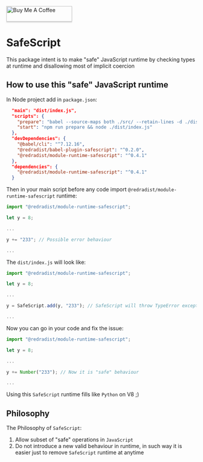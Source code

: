 <a href="https://www.buymeacoffee.com/redradist" target="_blank"><img src="https://www.buymeacoffee.com/assets/img/custom_images/orange_img.png" alt="Buy Me A Coffee" style="height: 41px !important;width: 174px !important;box-shadow: 0px 3px 2px 0px rgba(190, 190, 190, 0.5) !important;-webkit-box-shadow: 0px 3px 2px 0px rgba(190, 190, 190, 0.5) !important;" ></a>

# SafeScript

This package intent is to make "safe" JavaScript runtime by checking types at runtime and disallowing most of implicit coercion

## How to use this "safe" JavaScript runtime

In Node project add in `package.json`:
```json
  "main": "dist/index.js",
  "scripts": {
    "prepare": "babel --source-maps both ./src/ --retain-lines -d ./dist",
    "start": "npm run prepare && node ./dist/index.js"
  },
  "devDependencies": {
    "@babel/cli": "^7.12.16",
    "@redradist/babel-plugin-safescript": "^0.2.0",
    "@redradist/module-runtime-safescript": "^0.4.1"
  },
  "dependencies": {
    "@redradist/module-runtime-safescript": "^0.4.1"
  }
```

Then in your main script before any code import `@redradist/module-runtime-safescript` runtime:
```javascript
import "@redradist/module-runtime-safescript";

let y = 8;

...

y += "233"; // Possible error behaviour

...
```

The `dist/index.js` will look like:
```javascript
import "@redradist/module-runtime-safescript";

let y = 8;

...

y = SafeScript.add(y, "233"); // SafeScript will throw TypeError exception

...
```

Now you can go in your code and fix the issue:
```javascript
import "@redradist/module-runtime-safescript";

let y = 8;

...

y += Number("233"); // Now it is "safe" behaviour

...
```

Using this `SafeScript` runtime fills like `Python` on V8 ;)

## Philosophy

The Philosophy of `SafeScript`:
1) Allow subset of "safe" operations in `JavaScript`
2) Do not introduce a new valid behaviour in runtime, in such way it is easier just to remove `SafeScript` runtime at anytime
